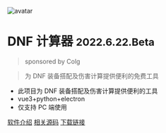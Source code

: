 ![avatar](img\logo.ico)

# DNF 计算器 <small class="version">2022.6.22.Beta</small>

> sponsored by Colg

> 为 DNF 装备搭配及伤害计算提供便利的免费工具

- 此项目为 DNF 装备搭配及伤害计算提供便利的工具
- vue3+python+electron
- 仅支持 PC 端使用

[软件介绍](USERMANUAL) [相关源码](https://gitee.com/dcalc/dnfcalculating_110) [下载链接](https://wwn.lanzout.com/s/dcalc)
